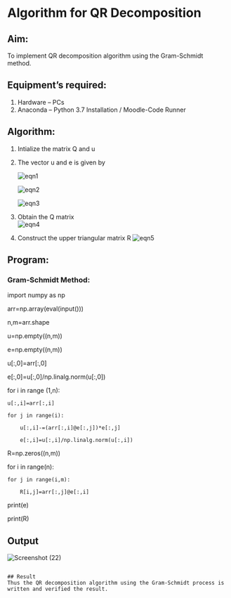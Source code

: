 # Algorithm for QR Decomposition
## Aim:
To implement QR decomposition algorithm using the Gram-Schmidt method.
## Equipment’s required:
1.	Hardware – PCs
2.	Anaconda – Python 3.7 Installation / Moodle-Code Runner
## Algorithm:
1.	Intialize the matrix Q and u
2.	The vector u and e is given by

    ![eqn1](./ex4.jpg)

    ![eqn2](./ex6.jpg)

    ![eqn3](./ex3.jpg)

3.	Obtain the Q matrix   
    ![eqn4](./ex1.jpg)
4.	Construct the upper triangular matrix R
    ![eqn5](./ex2.jpg)



## Program:

### Gram-Schmidt Method:

import numpy as np

arr=np.array(eval(input()))

n,m=arr.shape

u=np.empty((n,m))

e=np.empty((n,m))

u[:,0]=arr[:,0]

e[:,0]=u[:,0]/np.linalg.norm(u[:,0])

for i in range (1,n):

    u[:,i]=arr[:,i]
    
    for j in range(i):
    
        u[:,i]-=(arr[:,i]@e[:,j])*e[:,j]
        
        e[:,i]=u[:,i]/np.linalg.norm(u[:,i])
        
R=np.zeros((n,m))

for i in range(n):

    for j in range(i,m):
    
        R[i,j]=arr[:,j]@e[:,i]
        
print(e)

print(R)


## Output

![Screenshot (22)](https://github.com/maha712/QRdecomposition/assets/121156360/26dd73e5-426b-4d81-b22e-f4aee09f22a5)


```

## Result
Thus the QR decomposition algorithm using the Gram-Schmidt process is written and verified the result.
